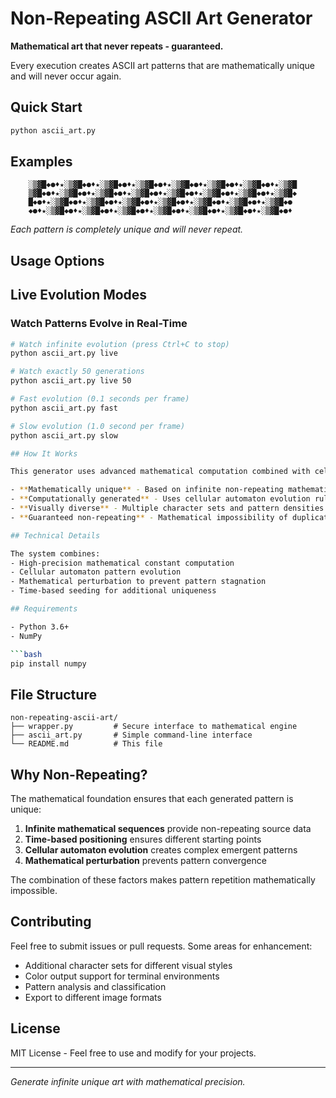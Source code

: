 # Non-Repeating ASCII Art Generator

**Mathematical art that never repeats - guaranteed.**

Every execution creates ASCII art patterns that are mathematically unique and will never occur again.

## Quick Start

```bash
python ascii_art.py
```

## Examples

```
    ░▒▓█◆●♦★░▒▓█◆●♦★░▒▓█◆●♦★░▒▓█◆●♦★░▒▓█◆●♦★░▒▓█◆●♦★░▒▓█◆●♦★░▒▓█
    ▒▓█◆●♦★░▒▓█◆●♦★░▒▓█◆●♦★░▒▓█◆●♦★░▒▓█◆●♦★░▒▓█◆●♦★░▒▓█◆●♦★░▒▓█◆
    █◆●♦★░▒▓█◆●♦★░▒▓█◆●♦★░▒▓█◆●♦★░▒▓█◆●♦★░▒▓█◆●♦★░▒▓█◆●♦★░▒▓█◆●
    ◆●♦★░▒▓█◆●♦★░▒▓█◆●♦★░▒▓█◆●♦★░▒▓█◆●♦★░▒▓█◆●♦★░▒▓█◆●♦★░▒▓█◆●♦
```

*Each pattern is completely unique and will never repeat.*

## Usage Options

## Live Evolution Modes

### Watch Patterns Evolve in Real-Time
```bash
# Watch infinite evolution (press Ctrl+C to stop)
python ascii_art.py live

# Watch exactly 50 generations
python ascii_art.py live 50

# Fast evolution (0.1 seconds per frame)  
python ascii_art.py fast

# Slow evolution (1.0 second per frame)
python ascii_art.py slow

## How It Works

This generator uses advanced mathematical computation combined with cellular automaton evolution to create patterns that are:

- **Mathematically unique** - Based on infinite non-repeating mathematical sequences
- **Computationally generated** - Uses cellular automaton evolution rules
- **Visually diverse** - Multiple character sets and pattern densities
- **Guaranteed non-repeating** - Mathematical impossibility of duplication

## Technical Details

The system combines:
- High-precision mathematical constant computation
- Cellular automaton pattern evolution
- Mathematical perturbation to prevent pattern stagnation
- Time-based seeding for additional uniqueness

## Requirements

- Python 3.6+
- NumPy

```bash
pip install numpy
```

## File Structure

```
non-repeating-ascii-art/
├── wrapper.py         # Secure interface to mathematical engine
├── ascii_art.py       # Simple command-line interface
└── README.md          # This file
```

## Why Non-Repeating?

The mathematical foundation ensures that each generated pattern is unique:

1. **Infinite mathematical sequences** provide non-repeating source data
2. **Time-based positioning** ensures different starting points
3. **Cellular automaton evolution** creates complex emergent patterns
4. **Mathematical perturbation** prevents pattern convergence

The combination of these factors makes pattern repetition mathematically impossible.

## Contributing

Feel free to submit issues or pull requests. Some areas for enhancement:

- Additional character sets for different visual styles
- Color output support for terminal environments
- Pattern analysis and classification
- Export to different image formats

## License

MIT License - Feel free to use and modify for your projects.

---

*Generate infinite unique art with mathematical precision.*

